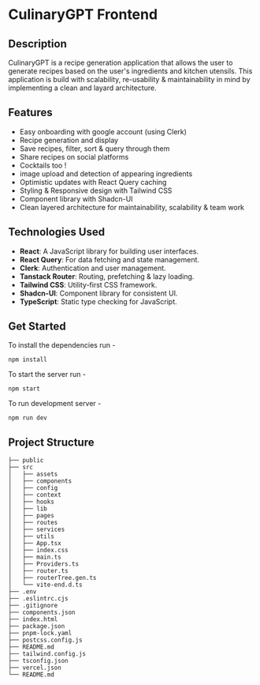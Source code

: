 # CulinaryGPT Frontend

## Description

CulinaryGPT is a recipe generation application that allows the user to generate recipes based on the user's ingredients and kitchen utensils. This application is build with scalability, re-usability & maintainability in mind by implementing a clean and layard architecture.

## Features

- Easy onboarding with google account (using Clerk)
- Recipe generation and display
- Save recipes, filter, sort & query through them
- Share recipes on social platforms
- Cocktails too !
- image upload and detection of appearing ingredients
- Optimistic updates with React Query caching
- Styling & Responsive design with Tailwind CSS
- Component library with Shadcn-UI
- Clean layered architecture for maintainability, scalability & team work

## Technologies Used

- **React**: A JavaScript library for building user interfaces.
- **React Query**: For data fetching and state management.
- **Clerk**: Authentication and user management.
- **Tanstack Router**: Routing, prefetching & lazy loading.
- **Tailwind CSS**: Utility-first CSS framework.
- **Shadcn-UI**: Component library for consistent UI.
- **TypeScript**: Static type checking for JavaScript.

## Get Started

To install the dependencies run - 

```console
npm install
```

To start the server run - 

```console
npm start
```

To run development server -

```console
npm run dev
```


## Project Structure

```plaintext
├── public
├── src
│   ├── assets
│   ├── components
│   ├── config
│   ├── context
│   ├── hooks
│   ├── lib
│   ├── pages
│   ├── routes
│   ├── services
│   ├── utils
│   ├── App.tsx
│   ├── index.css
│   ├── main.ts
│   ├── Providers.ts
│   ├── router.ts
│   ├── routerTree.gen.ts
│   └── vite-end.d.ts
├── .env
├── .eslintrc.cjs
├── .gitignore
├── components.json
├── index.html
├── package.json
├── pnpm-lock.yaml
├── postcss.config.js
├── README.md
├── tailwind.config.js
├── tsconfig.json
├── vercel.json
└── README.md